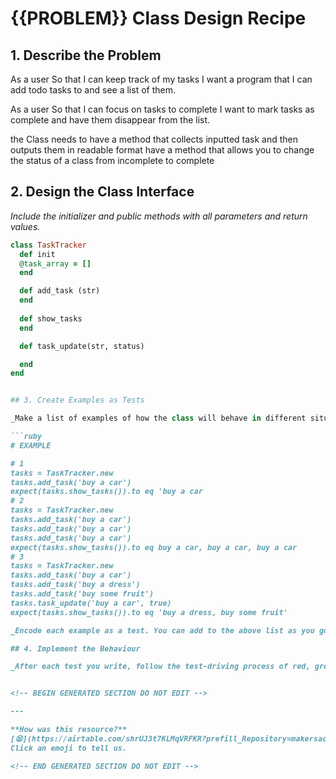 # {{PROBLEM}} Class Design Recipe

## 1. Describe the Problem

As a user
So that I can keep track of my tasks
I want a program that I can add todo tasks to and see a list of them.

As a user
So that I can focus on tasks to complete
I want to mark tasks as complete and have them disappear from the list.

the Class needs to have a method that collects inputted task and then outputs them in readable format
have a method that allows you to change the status of a class from incomplete to complete

## 2. Design the Class Interface

_Include the initializer and public methods with all parameters and return values._

```ruby
class TaskTracker 
  def init
  @task_array = []
  end

  def add_task (str)
  end
  
  def show_tasks
  end

  def task_update(str, status)

  end
end


## 3. Create Examples as Tests

_Make a list of examples of how the class will behave in different situations._

```ruby
# EXAMPLE

# 1
tasks = TaskTracker.new
tasks.add_task('buy a car')
expect(tasks.show_tasks()).to eq 'buy a car
# 2
tasks = TaskTracker.new
tasks.add_task('buy a car')
tasks.add_task('buy a car')
tasks.add_task('buy a car')
expect(tasks.show_tasks()).to eq buy a car, buy a car, buy a car
# 3
tasks = TaskTracker.new
tasks.add_task('buy a car')
tasks.add_task('buy a dress')
tasks.add_task('buy some fruit')
tasks.task_update('buy a car', true)
expect(tasks.show_tasks()).to eq 'buy a dress, buy some fruit'

_Encode each example as a test. You can add to the above list as you go._

## 4. Implement the Behaviour

_After each test you write, follow the test-driving process of red, green, refactor to implement the behaviour._


<!-- BEGIN GENERATED SECTION DO NOT EDIT -->

---

**How was this resource?**  
[😫](https://airtable.com/shrUJ3t7KLMqVRFKR?prefill_Repository=makersacademy%2Fgolden-square&prefill_File=resources%2Fsingle_class_recipe_template.md&prefill_Sentiment=😫) [😕](https://airtable.com/shrUJ3t7KLMqVRFKR?prefill_Repository=makersacademy%2Fgolden-square&prefill_File=resources%2Fsingle_class_recipe_template.md&prefill_Sentiment=😕) [😐](https://airtable.com/shrUJ3t7KLMqVRFKR?prefill_Repository=makersacademy%2Fgolden-square&prefill_File=resources%2Fsingle_class_recipe_template.md&prefill_Sentiment=😐) [🙂](https://airtable.com/shrUJ3t7KLMqVRFKR?prefill_Repository=makersacademy%2Fgolden-square&prefill_File=resources%2Fsingle_class_recipe_template.md&prefill_Sentiment=🙂) [😀](https://airtable.com/shrUJ3t7KLMqVRFKR?prefill_Repository=makersacademy%2Fgolden-square&prefill_File=resources%2Fsingle_class_recipe_template.md&prefill_Sentiment=😀)  
Click an emoji to tell us.

<!-- END GENERATED SECTION DO NOT EDIT -->